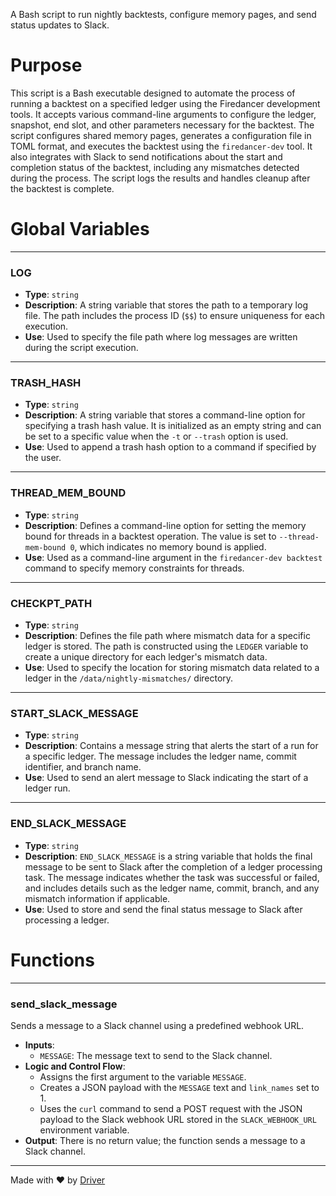 <!--------------------------------------------------------------------------------->
<!-- IMPORTANT: This file is auto-generated by Driver (https://driver.ai). -------->
<!-- Manual edits may be overwritten on future commits. --------------------------->
<!--------------------------------------------------------------------------------->

A Bash script to run nightly backtests, configure memory pages, and send status updates to Slack.

# Purpose
This script is a Bash executable designed to automate the process of running a backtest on a specified ledger using the Firedancer development tools. It accepts various command-line arguments to configure the ledger, snapshot, end slot, and other parameters necessary for the backtest. The script configures shared memory pages, generates a configuration file in TOML format, and executes the backtest using the `firedancer-dev` tool. It also integrates with Slack to send notifications about the start and completion status of the backtest, including any mismatches detected during the process. The script logs the results and handles cleanup after the backtest is complete.
# Global Variables

---
### LOG
- **Type**: ``string``
- **Description**: A string variable that stores the path to a temporary log file. The path includes the process ID (`$$`) to ensure uniqueness for each execution.
- **Use**: Used to specify the file path where log messages are written during the script execution.


---
### TRASH\_HASH
- **Type**: `string`
- **Description**: A string variable that stores a command-line option for specifying a trash hash value. It is initialized as an empty string and can be set to a specific value when the `-t` or `--trash` option is used.
- **Use**: Used to append a trash hash option to a command if specified by the user.


---
### THREAD\_MEM\_BOUND
- **Type**: ``string``
- **Description**: Defines a command-line option for setting the memory bound for threads in a backtest operation. The value is set to `--thread-mem-bound 0`, which indicates no memory bound is applied.
- **Use**: Used as a command-line argument in the `firedancer-dev backtest` command to specify memory constraints for threads.


---
### CHECKPT\_PATH
- **Type**: `string`
- **Description**: Defines the file path where mismatch data for a specific ledger is stored. The path is constructed using the `LEDGER` variable to create a unique directory for each ledger's mismatch data.
- **Use**: Used to specify the location for storing mismatch data related to a ledger in the `/data/nightly-mismatches/` directory.


---
### START\_SLACK\_MESSAGE
- **Type**: `string`
- **Description**: Contains a message string that alerts the start of a run for a specific ledger. The message includes the ledger name, commit identifier, and branch name.
- **Use**: Used to send an alert message to Slack indicating the start of a ledger run.


---
### END\_SLACK\_MESSAGE
- **Type**: `string`
- **Description**: `END_SLACK_MESSAGE` is a string variable that holds the final message to be sent to Slack after the completion of a ledger processing task. The message indicates whether the task was successful or failed, and includes details such as the ledger name, commit, branch, and any mismatch information if applicable.
- **Use**: Used to store and send the final status message to Slack after processing a ledger.


# Functions

---
### send\_slack\_message
Sends a message to a Slack channel using a predefined webhook URL.
- **Inputs**:
    - ``MESSAGE``: The message text to send to the Slack channel.
- **Logic and Control Flow**:
    - Assigns the first argument to the variable `MESSAGE`.
    - Creates a JSON payload with the `MESSAGE` text and `link_names` set to 1.
    - Uses the `curl` command to send a POST request with the JSON payload to the Slack webhook URL stored in the `SLACK_WEBHOOK_URL` environment variable.
- **Output**: There is no return value; the function sends a message to a Slack channel.



---
Made with ❤️ by [Driver](https://www.driver.ai/)